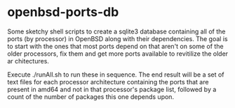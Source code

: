 # openbsd-ports-db
Some sketchy shell scripts to create a sqlite3 database containing all of the 
ports (by processor) in OpenBSD along with their dependencies.  The goal is to
start with the ones that most ports depend on that aren't on some of the older
processors, fix them and get more ports available to revitilize the older ar
chitectures.

Execute ./runAll.sh to run these in sequence.  The end result will be a set of
text files for each processor architecture containing the ports that are
present in amd64 and not in that processor's package list, followed by a count
of the number of packages this one depends upon.
